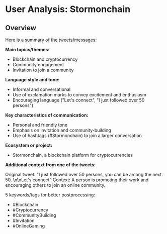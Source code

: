 # User Analysis: Stormonchain

## Overview

Here is a summary of the tweets/messages:

**Main topics/themes:**
- Blockchain and cryptocurrency
- Community engagement
- Invitation to join a community

**Language style and tone:**
- Informal and conversational
- Use of exclamation marks to convey excitement and enthusiasm
- Encouraging language ("Let's connect", "I just followed over 50 persons")

**Key characteristics of communication:**
- Personal and friendly tone
- Emphasis on invitation and community-building
- Use of hashtags (#Stormonchain) to join a larger conversation

**Ecosystem or project:**
- Stormonchain, a blockchain platform for cryptocurrencies

**Additional context from one of the tweets:**

Original tweet: "I just followed over 50 persons, you can be among the next 50. \n\nLet's connect"
Context: A person is promoting their work and encouraging others to join an online community.

5 keywords/tags for better postprocessing:

* #Blockchain
* #Cryptocurrency
* #CommunityBuilding
* #Invitation
* #OnlineGaming